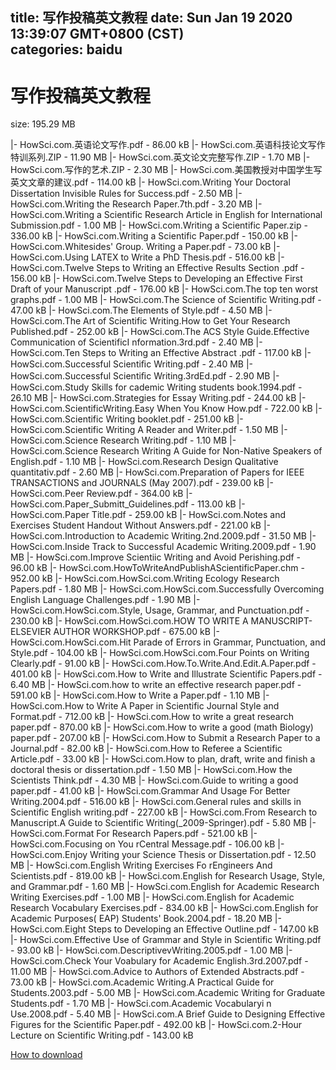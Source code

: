 
title: 写作投稿英文教程
date: Sun Jan 19 2020 13:39:07 GMT+0800 (CST)    
categories: baidu
---

# 写作投稿英文教程
size: 195.29 MB
 
 
|- HowSci.com.英语论文写作.pdf - 86.00 kB
|- HowSci.com.英语科技论文写作特训系列.ZIP - 11.90 MB
|- HowSci.com.英文论文完整写作.ZIP - 1.70 MB
|- HowSci.com.写作的艺术.ZIP - 2.30 MB
|- HowSci.com.美国教授对中国学生写英文文章的建议.pdf - 114.00 kB
|- HowSci.com.Writing Your Doctoral Dissertation Invisible Rules for Success.pdf - 2.50 MB
|- HowSci.com.Writing the Research Paper.7th.pdf - 3.20 MB
|- HowSci.com.Writing a Scientific Research Article in English for International Submission.pdf - 1.00 MB
|- HowSci.com.Writing a Scientific Paper.zip - 336.00 kB
|- HowSci.com.Writing a Scientific Paper.pdf - 150.00 kB
|- HowSci.com.Whitesides' Group. Writing a Paper.pdf - 73.00 kB
|- HowSci.com.Using LATEX to Write a PhD Thesis.pdf - 516.00 kB
|- HowSci.com.Twelve Steps to Writing an Effective Results Section .pdf - 156.00 kB
|- HowSci.com.Twelve Steps to Developing an Effective First Draft of your Manuscript .pdf - 176.00 kB
|- HowSci.com.The top ten worst graphs.pdf - 1.00 MB
|- HowSci.com.The Science of Scientific Writing.pdf - 47.00 kB
|- HowSci.com.The Elements of Style.pdf - 4.50 MB
|- HowSci.com.The Art of Scientific Writing.How to Get Your Research Published.pdf - 252.00 kB
|- HowSci.com.The ACS Style Guide.Effective Communication of ScientificI nformation.3rd.pdf - 2.40 MB
|- HowSci.com.Ten Steps to Writing an Effective Abstract .pdf - 117.00 kB
|- HowSci.com.Successful Scientiﬁc Writing.pdf - 2.40 MB
|- HowSci.com.Successful Scientiﬁc Writing.3rdEd.pdf - 2.90 MB
|- HowSci.com.Study Skills for cademic Writing students book.1994.pdf - 26.10 MB
|- HowSci.com.Strategies for Essay Writing.pdf - 244.00 kB
|- HowSci.com.ScientificWriting.Easy When You Know How.pdf - 722.00 kB
|- HowSci.com.Scientific Writing booklet.pdf - 251.00 kB
|- HowSci.com.Scientific Writing A Reader and Writer.pdf - 1.50 MB
|- HowSci.com.Science Research Writing.pdf - 1.10 MB
|- HowSci.com.Science Research Writing A Guide for Non-Native Speakers of English.pdf - 1.10 MB
|- HowSci.com.Research Design Qualitative quantitativ.pdf - 2.60 MB
|- HowSci.com.Preparation of Papers for IEEE TRANSACTIONS and JOURNALS (May 2007).pdf - 239.00 kB
|- HowSci.com.Peer Review.pdf - 364.00 kB
|- HowSci.com.Paper_Submitt_Guidelines.pdf - 113.00 kB
|- HowSci.com.Paper Title.pdf - 259.00 kB
|- HowSci.com.Notes and Exercises Student Handout Without Answers.pdf - 221.00 kB
|- HowSci.com.Introduction to Academic Writing.2nd.2009.pdf - 31.50 MB
|- HowSci.com.Inside Track to Successful Academic Writing.2009.pdf - 1.90 MB
|- HowSci.com.Improve Scientiic Writing and Avoid Perishing.pdf - 96.00 kB
|- HowSci.com.HowToWriteAndPublishAScientificPaper.chm - 952.00 kB
|- HowSci.com.HowSci.com.Writing Ecology Research Papers.pdf - 1.80 MB
|- HowSci.com.HowSci.com.Successfully Overcoming English Language Challenges.pdf - 1.90 MB
|- HowSci.com.HowSci.com.Style, Usage, Grammar, and Punctuation.pdf - 230.00 kB
|- HowSci.com.HowSci.com.HOW TO WRITE A MANUSCRIPT- ELSEVIER AUTHOR WORKSHOP.pdf - 675.00 kB
|- HowSci.com.HowSci.com.Hit Parade of Errors in Grammar, Punctuation, and Style.pdf - 104.00 kB
|- HowSci.com.HowSci.com.Four Points on Writing Clearly.pdf - 91.00 kB
|- HowSci.com.How.To.Write.And.Edit.A.Paper.pdf - 401.00 kB
|- HowSci.com.How to Write and Illustrate Scientific Papers.pdf - 6.40 MB
|- HowSci.com.how to write an effective research paper.pdf - 591.00 kB
|- HowSci.com.How to Write a Paper.pdf - 1.10 MB
|- HowSci.com.How to Write A Paper in Scientific Journal  Style and Format.pdf - 712.00 kB
|- HowSci.com.How to write a great research paper.pdf - 870.00 kB
|- HowSci.com.How to write a good (math Biology) paper.pdf - 207.00 kB
|- HowSci.com.How to Submit a Research Paper to a Journal.pdf - 82.00 kB
|- HowSci.com.How to Referee a Scientific Article.pdf - 33.00 kB
|- HowSci.com.How to plan, draft, write and finish a doctoral thesis or dissertation.pdf - 1.50 MB
|- HowSci.com.How the Scientists Think.pdf - 4.30 MB
|- HowSci.com.Guide to writing a good paper.pdf - 41.00 kB
|- HowSci.com.Grammar And Usage For Better Writing.2004.pdf - 516.00 kB
|- HowSci.com.General rules and skills in Scientific English writing.pdf - 227.00 kB
|- HowSci.com.From Research to Manuscript.A Guide to Scientific Writing(_2009-Springer).pdf - 5.80 MB
|- HowSci.com.Format For Research Papers.pdf - 521.00 kB
|- HowSci.com.Focusing on You rCentral Message.pdf - 106.00 kB
|- HowSci.com.Enjoy Writing your Science Thesis or Dissertation.pdf - 12.50 MB
|- HowSci.com.English Writing Exercises Fo rEngineers And Scientists.pdf - 819.00 kB
|- HowSci.com.English for Research Usage, Style, and Grammar.pdf - 1.60 MB
|- HowSci.com.English for Academic Research Writing Exercises.pdf - 1.00 MB
|- HowSci.com.English for Academic Research Vocabulary Exercises.pdf - 834.00 kB
|- HowSci.com.English for Academic Purposes( EAP) Students' Book.2004.pdf - 18.20 MB
|- HowSci.com.Eight Steps to Developing an Effective Outline.pdf - 147.00 kB
|- HowSci.com.Effective Use of Grammar and Style in Scientific Writing.pdf - 93.00 kB
|- HowSci.com.DescriptivevWriting.2005.pdf - 1.00 MB
|- HowSci.com.Check Your Voabulary for Academic English.3rd.2007.pdf - 11.00 MB
|- HowSci.com.Advice to Authors of Extended Abstracts.pdf - 73.00 kB
|- HowSci.com.Academic Writing.A Practical Guide for Students.2003.pdf - 5.00 MB
|- HowSci.com.Academic Writing for Graduate Students.pdf - 1.70 MB
|- HowSci.com.Academic Vocabularyi n Use.2008.pdf - 5.40 MB
|- HowSci.com.A Brief Guide to Designing Effective Figures for the Scientific Paper.pdf - 492.00 kB
|- HowSci.com.2-Hour Lecture on Scientific Writing.pdf - 143.00 kB

[How to download](https://bpcam.bemobtrk.com/go/2ceec3aa-1ca2-46d6-b9ff-aaa5c184517c?jno=1470)